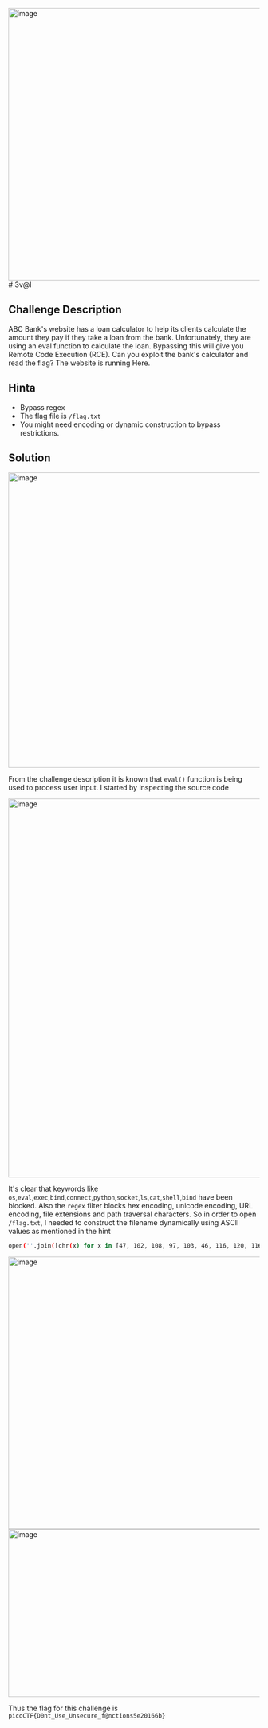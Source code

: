 <img width="666" height="545" alt="image" src="https://github.com/user-attachments/assets/ba0cbe0b-3008-4075-842c-df98e229551c" /># 3v@l

## Challenge Description

ABC Bank's website has a loan calculator to help its clients calculate the amount they pay if they take a loan from the bank. Unfortunately, they are using an eval function to calculate the loan. Bypassing this will give you Remote Code Execution (RCE). Can you exploit the bank's calculator and read the flag?
The website is running Here.

## Hinta

- Bypass regex
- The flag file is `/flag.txt`
- You might need encoding or dynamic construction to bypass restrictions.

## Solution

<img width="653" height="591" alt="image" src="https://github.com/user-attachments/assets/6a36a86f-c65a-4041-a410-1db81f40632a" />

From the challenge description it is known that `eval()` function is being used to process user input. I started by inspecting the source code

<img width="1652" height="758" alt="image" src="https://github.com/user-attachments/assets/57423dff-e48d-4c87-bec9-520ace0cb5a5" />

It's clear that keywords like `os`,`eval`,`exec`,`bind`,`connect`,`python`,`socket`,`ls`,`cat`,`shell`,`bind` have been blocked. Also the `regex` filter blocks hex encoding, unicode encoding, URL encoding, file extensions and path traversal characters. So in order to open `/flag.txt`, I needed to construct the filename dynamically using ASCII values as mentioned in the hint

```bash
open(''.join([chr(x) for x in [47, 102, 108, 97, 103, 46, 116, 120, 116]])).read()
```

<img width="666" height="545" alt="image" src="https://github.com/user-attachments/assets/8bd7227b-abd6-49d2-a01c-dbc4ff48f601" />

<img width="609" height="336" alt="image" src="https://github.com/user-attachments/assets/7171f0b5-ba11-4cd2-89dc-0283e1eb5158" />

Thus the flag for this challenge is `picoCTF{D0nt_Use_Unsecure_f@nctions5e20166b}`
